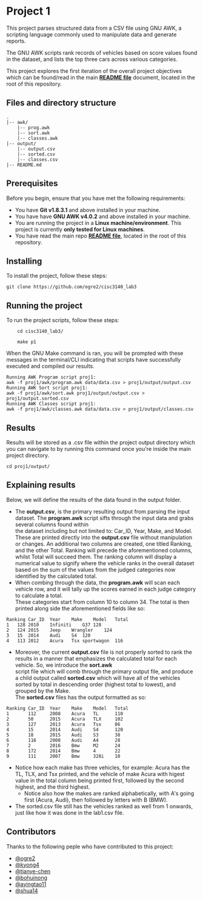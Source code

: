 # Project 1
This project parses structured data from a CSV file using GNU AWK, a scripting language commonly used to manipulate data and generate reports.

The GNU AWK scripts rank records of vehicles based on score values found in the dataset, and lists the top three cars across various categories.

This project explores the first iteration of the overall project objectives which can be found/read in the main **[README file](https://github.com/ogre2/cisc3140_lab3/blob/main/README.md)** document, located in the root of this repository.

## Files and directory structure
```
.
|-- awk/
    |-- prog.awk
    |-- sort.awk
    |-- classes.awk
|-- output/
    |-- output.csv
    |-- sorted.csv
    |-- classes.csv
|-- README.md
```

## Prerequisites
Before you begin, ensure that you have met the following requirements:
- You have **Git v1.8.3.1** and above installed in your machine.
- You have have **GNU AWK v4.0.2** and above installed in your machine.
- You are running the project in a **Linux machine/environment**. This project is currently **only tested for Linux machines**.
- You have read the main repo **[README file](https://github.com/ogre2/cisc3140_lab3/blob/main/README.md)**, located in the root of this repository.

## Installing
To install the project, follow these steps:
```
git clone https://github.com/ogre2/cisc3140_lab3
```

## Running the project
To run the project scripts, follow these steps:
```
    cd cisc3140_lab3/

    make p1
```

When the GNU Make command is ran, you will be prompted with these messages in the terminal/CLI indicating that scripts have successfully executed and compiled our results.
```
Running AWK Program script proj1:
awk -f proj1/awk/program.awk data/data.csv > proj1/output/output.csv
Running AWK Sort script proj1:
awk -f proj1/awk/sort.awk proj1/output/output.csv > proj1/output.sorted.csv
Running AWK Classes script proj1:
awk -f proj1/awk/classes.awk data/data.csv > proj1/output/classes.csv
```

## Results
Results will be stored as a .csv file within the project output directory which you can navigate to by running this command once you're inside the
main project directory.
```
cd proj1/output/
```

## Explaining results
Below, we will define the results of the data found in the output folder.

- The **output.csv**, is the primary resulting output from parsing the input dataset. The **program.awk** script sifts through the input data and grabs several columns found within <br>the dataset including but not limited to: Car_ID, Year, Make, and Model. These are printed directly into the **output.csv** file without manipulation or changes. An additional two columns are created, one titled Ranking, and the other Total. Ranking will precede the aforementioned columns, whilst Total will succeed them. The ranking column will display a numerical value to signify where the vehicle ranks in the overall dataset based on the sum of the values from the judged categories now identified by the calculated total.
- When combing through the data, the **program.awk** will scan each vehicle row, and it will tally up the scores earned in each judge category to calculate a total. <br> These categories start from column 10 to column 34. The total is then printed along side the aforementioned fields like so:
```
Ranking	Car_ID	Year	Make	Model	Total
1	128	2010	Infiniti	G37	128
2	124	2015	Jeep	Wrangler	124
3	15	2014	Audi	S4	120
4	113	2012	Acura	Tsx sportwagon	116
```
- Moreover, the current **output.csv** file is not properly sorted to rank the results in a manner that emphasizes the calculated total for each vehicle. So, we introduce the **sort.awk**<br>script file which will comb through the primary output file, and produce a child output called **sorted.csv** which will have all of the vehicles sorted by total in descending order (highest total to lowest), and grouped by the Make.<br> The **sorted.csv** files has the output formatted as so:
```
Ranking Car_ID  Year    Make    Model   Total
1       112     2008    Acura   TL      110
2       50      2015    Acura   TLX     102
3       127     2013    Acura   Tsx     86
4       15      2014    Audi    S4      120
5       18      2015    Audi    S3      38
6       116     2008    Audi    A4      28
7       2       2016    Bmw     M2      24
8       172     2014    Bmw     4       22
9       111     2007    Bmw     328i    10 
```
- Notice how each make has three vehicles, for example: Acura has the TL, TLX, and Tsx printed, and the vehicle of make Acura with higest value in the total column being printed first, followed by the second highest, and the third highest.
  - Notice also how the makes are ranked alphabetically, with A's going first (Acura, Audi), then followed by letters with B (BMW).
- The sorted.csv file still has the vehicles ranked as well from 1 onwards, just like how it was done in the lab1.csv file.

## Contributors
Thanks to the following peple who have contributed to this project:
- [@ogre2](https://github.com/ogre2/)
- [@kyong4](https://github.com/kyong4/)
- [@tianye-chen](https://github.com/tianye-chen/)
- [@bohuinong](https://github.com/bohuinong)
- [@ayingtao11](https://github.com/ayingtao11)
- [@shua14](https://github.com/shua14)
